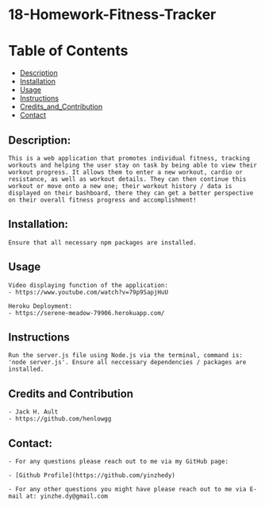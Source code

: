 
# 18-Homework-Fitness-Tracker

# Table of Contents



- [Description](#description)
- [Installation](#installation)
- [Usage](#usage)
- [Instructions](#instructions)
- [Credits_and_Contribution](#Credits_and_Contribution)
- [Contact](#contact)

## Description:
    This is a web application that promotes individual fitness, tracking workouts and helping the user stay on task by being able to view their workout progress. It allows them to enter a new workout, cardio or resistance, as well as workout details. They can then continue this workout or move onto a new one; their workout history / data is displayed on their bashboard, there they can get a better perspective on their overall fitness progress and accomplishment!

## Installation:
    Ensure that all necessary npm packages are installed.

## Usage
    Video displaying function of the application:
    - https://www.youtube.com/watch?v=79p9SapjHuU

    Heroku Deployment:
    - https://serene-meadow-79906.herokuapp.com/


## Instructions
    Run the server.js file using Node.js via the terminal, command is: 'node server.js'. Ensure all neccessary dependencies / packages are installed. 

## Credits and Contribution
    - Jack H. Ault
    - https://github.com/henlowgg

## Contact:
    - For any questions please reach out to me via my GitHub page:

    - [Github Profile](https://github.com/yinzhedy)

    - For any other questions you might have please reach out to me via E-mail at: yinzhe.dy@gmail.com